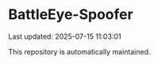 # BattleEye-Spoofer

Last updated: 2025-07-15 11:03:01

This repository is automatically maintained.
